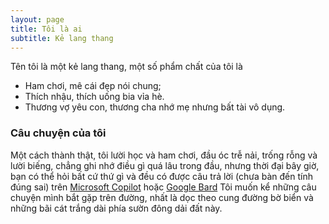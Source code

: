 ```yaml
---
layout: page
title: Tôi là ai
subtitle: Kẻ lang thang
---
```


Tên tôi là một kẻ lang thang, một số phẩm chất của tôi là
- Ham chơi, mê cái đẹp nói chung;
- Thích nhậu, thích uống bia vỉa hè.
- Thương vợ yêu con, thương cha nhớ mẹ nhưng bất tài vô dụng.

### Câu chuyện của tôi
Một cách thành thật, tôi lười học và ham chơi, đầu óc trễ nải, trống rỗng và lười biếng, chẳng ghi nhớ điều gì quá lâu trong đầu, nhưng thời đại bây giờ, bạn có thể hỏi bất cứ thứ gì và đều có được câu trả lời (chưa bàn đến tính đúng sai) trên [Microsoft Copilot](https://copilot.microsoft.com/) hoặc [Google Bard](https://gemini.google.com/)
Tôi muốn kể những câu chuyện mình bắt gặp trên đường, nhất là dọc theo cung đường bờ biển và những bãi cát trắng dài phía sườn đông dải đất này.

